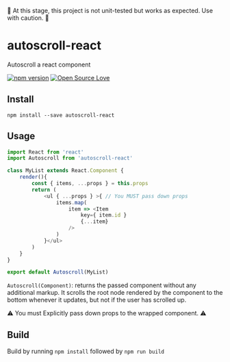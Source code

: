 🚧 At this stage, this project is not unit-tested but works as expected. Use with caution. 🚧

# autoscroll-react 

Autoscroll a react component

[![npm version](https://badge.fury.io/js/autoscroll-react.svg)](https://badge.fury.io/js/autoscroll-react)
[![Open Source Love](https://badges.frapsoft.com/os/mit/mit.svg?v=102)](https://github.com/ellerbrock/open-source-badge/)

## Install

`npm install --save autoscroll-react`

## Usage

```js
import React from 'react'
import Autoscroll from 'autoscroll-react'

class MyList extends React.Component {
    render(){
        const { items, ...props } = this.props
        return (
            <ul { ...props } >{ // You MUST pass down props
                items.map(
                    item => <Item 
                        key={ item.id } 
                        {...item}
                    />
                )
            }</ul>
        )
    }
}

export default Autoscroll(MyList)
```

`Autoscroll(Component)`: returns the passed component without any additional markup.
It scrolls the root node rendered by the component to the bottom whenever it updates, but not if the user has scrolled up.

⚠️ You must Explicitly pass down props to the wrapped component. ⚠️

## Build

Build by running `npm install` followed by `npm run build`